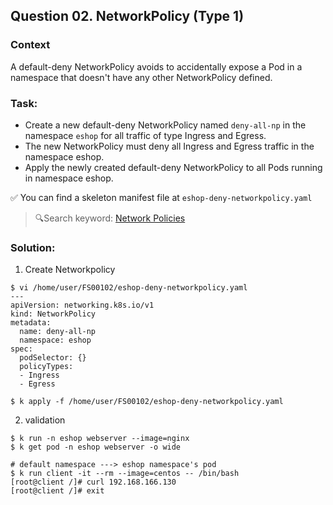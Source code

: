 ## Question 02. NetworkPolicy (Type 1)
### Context
A default-deny NetworkPolicy avoids to accidentally expose a Pod in a namespace that doesn't have any other NetworkPolicy defined.

### Task:
- Create a new default-deny NetworkPolicy named `deny-all-np` in the namespace `eshop` for all traffic of type Ingress and Egress.
- The new NetworkPolicy must deny all Ingress and Egress traffic in the namespace eshop.
- Apply the newly created default-deny NetworkPolicy to all Pods running in namespace eshop.

✅ You can find a skeleton manifest file at `eshop-deny-networkpolicy.yaml`

> 🔍Search keyword: [Network Policies](https://kubernetes.io/docs/concepts/services-networking/network-policies/#default-deny-all-ingress-and-all-egress-traffic)

### Solution:

1. Create Networkpolicy
```shell
$ vi /home/user/FS00102/eshop-deny-networkpolicy.yaml
---
apiVersion: networking.k8s.io/v1
kind: NetworkPolicy
metadata:
  name: deny-all-np
  namespace: eshop
spec:
  podSelector: {}
  policyTypes:
  - Ingress
  - Egress

$ k apply -f /home/user/FS00102/eshop-deny-networkpolicy.yaml
```

2. validation
```shell
$ k run -n eshop webserver --image=nginx
$ k get pod -n eshop webserver -o wide

# default namespace ---> eshop namespace's pod
$ k run client -it --rm --image=centos -- /bin/bash
[root@client /]# curl 192.168.166.130
[root@client /]# exit
```